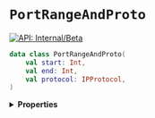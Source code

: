 # `PortRangeAndProto`


[![API: Internal/Beta](https://img.shields.io/static/v1?label=API&message=Internal/Beta&color=red&style=flat-square)](/docs/developer-guide/core/api-conventions.md)



```kotlin
data class PortRangeAndProto(
    val start: Int,
    val end: Int,
    val protocol: IPProtocol,
)
```

<details>
<summary>
<b>Properties</b>
</summary>

<details>
<summary>
<code>start</code>: <code><code><a href='https://kotlinlang.org/api/latest/jvm/stdlib/kotlin/-int/'>Int</a></code></code>
</summary>





</details>

<details>
<summary>
<code>end</code>: <code><code><a href='https://kotlinlang.org/api/latest/jvm/stdlib/kotlin/-int/'>Int</a></code></code>
</summary>





</details>

<details>
<summary>
<code>protocol</code>: <code><code><a href='#ipprotocol'>IPProtocol</a></code></code>
</summary>





</details>



</details>

